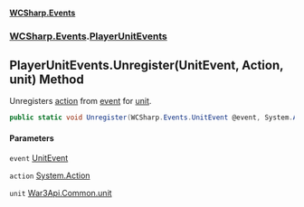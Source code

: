 #### [WCSharp.Events](README.md 'README')
### [WCSharp.Events](WCSharp.Events.md 'WCSharp.Events').[PlayerUnitEvents](WCSharp.Events.PlayerUnitEvents.md 'WCSharp.Events.PlayerUnitEvents')

## PlayerUnitEvents.Unregister(UnitEvent, Action, unit) Method

Unregisters [action](WCSharp.Events.PlayerUnitEvents.Unregister(WCSharp.Events.UnitEvent,System.Action,War3Api.Common.unit).md#WCSharp.Events.PlayerUnitEvents.Unregister(WCSharp.Events.UnitEvent,System.Action,War3Api.Common.unit).action 'WCSharp.Events.PlayerUnitEvents.Unregister(WCSharp.Events.UnitEvent, System.Action, War3Api.Common.unit).action') from [event](WCSharp.Events.PlayerUnitEvents.Unregister(WCSharp.Events.UnitEvent,System.Action,War3Api.Common.unit).md#WCSharp.Events.PlayerUnitEvents.Unregister(WCSharp.Events.UnitEvent,System.Action,War3Api.Common.unit).event 'WCSharp.Events.PlayerUnitEvents.Unregister(WCSharp.Events.UnitEvent, System.Action, War3Api.Common.unit).event') for [unit](WCSharp.Events.PlayerUnitEvents.Unregister(WCSharp.Events.UnitEvent,System.Action,War3Api.Common.unit).md#WCSharp.Events.PlayerUnitEvents.Unregister(WCSharp.Events.UnitEvent,System.Action,War3Api.Common.unit).unit 'WCSharp.Events.PlayerUnitEvents.Unregister(WCSharp.Events.UnitEvent, System.Action, War3Api.Common.unit).unit').

```csharp
public static void Unregister(WCSharp.Events.UnitEvent @event, System.Action action, War3Api.Common.unit unit);
```
#### Parameters

<a name='WCSharp.Events.PlayerUnitEvents.Unregister(WCSharp.Events.UnitEvent,System.Action,War3Api.Common.unit).event'></a>

`event` [UnitEvent](WCSharp.Events.UnitEvent.md 'WCSharp.Events.UnitEvent')

<a name='WCSharp.Events.PlayerUnitEvents.Unregister(WCSharp.Events.UnitEvent,System.Action,War3Api.Common.unit).action'></a>

`action` [System.Action](https://docs.microsoft.com/en-us/dotnet/api/System.Action 'System.Action')

<a name='WCSharp.Events.PlayerUnitEvents.Unregister(WCSharp.Events.UnitEvent,System.Action,War3Api.Common.unit).unit'></a>

`unit` [War3Api.Common.unit](https://docs.microsoft.com/en-us/dotnet/api/War3Api.Common.unit 'War3Api.Common.unit')